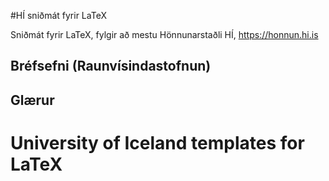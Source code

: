 #HÍ sniðmát fyrir LaTeX

Sniðmát fyrir LaTeX, fylgir að mestu Hönnunarstaðli HÍ, https://honnun.hi.is

## Bréfsefni (Raunvísindastofnun)


## Glærur



# University of Iceland templates for LaTeX
